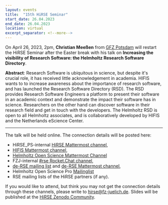 ```yaml
---
layout: events
title:  "15th HiRSE Seminar"
start_date: 26.04.2023
end_date: 26.04.2023
location: virtual
excerpt_separator: <!--more-->
---
```


On April 26, 2023, 2pm, **Christian Meeßen** from [GFZ Potsdam](https://www.gfz-potsdam.de/staff/christian.meessen/sec52) will restart the HiRSE Seminar after the Easter break with his talk on **Increasing the visibility of Research Software: the Helmholtz Research Software Directory**. 
<!--more-->

**Abstract**: 
Research Software is ubiquitous in science, but despite it's crucial role, it has received little acknowledgement in academia. HIFIS wants to to increase awareness about the importance of research software, and has launched the Research Software Directory (RSD). The RSD provides Research Software Engineers a platform to present their software in an academic context and demonstrate the impact their software has in science. Researchers on the other hand can discover software in their research field and get in touch with the developers. The Helmholtz RSD is open to all Helmholtz associates, and is collaboratively developed by HIFIS and the Netherlands eScience Center.

***

The talk will be held online. The connection details will be posted here:

* HiRSE_PS-internal [HiRSE Mattermost channel](https://mattermost.hzdr.de/hirse),
* [HIFIS Mattermost channel](https://mattermost.hzdr.de/hifis), 
* [Helmholtz Open Science Mattermost Channel](https://mattermost.hzdr.de/open-science)
* FZJ-internal [#rse Rocket.Chat channel](https://chat.fz-juelich.de/channel/rse),
* [de-RSE mailing list](https://de-rse.org/de/join.html) and [de-RSE Mattermost channel](https://chat.gwdg.de/channel/derse),
* Helmholtz Open Science Pro [Mailinglist](https://os.helmholtz.de/en/newsroom/mailing-list/)
* RSE mailing lists of the HiRSE partners (if any).

If you would like to attend, but think you may not get the connection details through these channels, please write to [hirse@fz-juelich.de](mailto:hirse@fz-juelich.de). Slides will be published at the [HiRSE Zenodo Community](https://zenodo.org/communities/hirse/).
